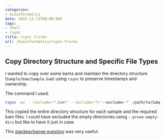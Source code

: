 ```yaml
---
categories:
- bioinformatics
date: 2015-11-13T00:00:00Z
tags:
- shell
- rsync
title: rsync tricks
url: /bioinformatics/rsync-tricks
---
```


## Copy Directory Structure and Specific File Types

I wanted to copy over some bams and maintain the directory structure (`Sample/bam/Sample.bam`) using `rsync` to preserve timestamps and ownership.

The command I used:

``` bash
rsync -av  --include='*.bam*' --include='*/'--exclude='*' /path/to/Samples* ./Destination/
```

This copied the entire directory structure for each sample and the required bam files. I could have excluded the empty directories using `--prune-empty-dirs` but like to have it just in case.

This [stackexchange question](http://unix.stackexchange.com/questions/2161/rsync-filter-copying-one-pattern-only) was very useful.
